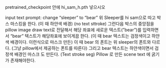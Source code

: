 pretrained_checkpoint 안에 hi_sam_h.pth 넣으시오  

input text prompt: change “sleeper” to “bear”
위 Sleeper를  hi sam으로 따고 박스 마스킹을 한다. (이 때 하얀색 배경) (no text sttroke) 
그런다음 박스의 중앙점을 pillow image draw text로 전달해서 해당 좌표에 새로운 텍스트(”bear”)를 입력하면서 “bear” 텍스트가 해당좌표에 보이게끔 한다. (이 때 bear 텍스트는 검정색이고 하얀색 배경이다. 이런식으로 마스크 만든) 
이 때 bear 의 폰트는 위 sleeper의 폰트와 다르다. (그냥 pillow에서 제공하는 폰트를 따른다) 
그리고 bear 텍스트는 하얀색이면서 검정색 배경인 마스크 도 만든다. (Text stroke seg) 
Pillow 로 만든 scene text 에 굵기가 존재해야한다.